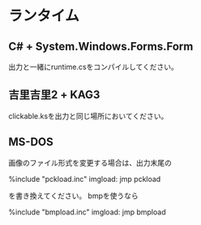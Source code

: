 # ランタイム

## C# + System.Windows.Forms.Form

出力と一緒にruntime.csをコンパイルしてください。

## 吉里吉里2 + KAG3

clickable.ksを出力と同じ場所においてください。

## MS-DOS

画像のファイル形式を変更する場合は、出力末尾の

%include "pckload.inc"
imgload: jmp pckload

を書き換えてください。
bmpを使うなら

%include "bmpload.inc"
imgload: jmp bmpload

